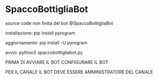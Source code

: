 # SpaccoBottigliaBot
source code non finita del bot @SpaccoBottigliaBot

installazione: pip install pyrogram

aggiornamento: pip install -U pyrogram

avvio: python3 spaccobottigliabot.py

PRIMA DI AVVIARE IL BOT CONFIGURARE IL BOT

PER IL CANALE IL BOT DEVE ESSERE AMMINISTRATORE DEL CANALE
